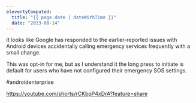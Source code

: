 ```yaml
---
eleventyComputed:
  title: "{{ page.date | dateWithTime }}"
  date: "2023-08-14"
---
```

It looks like Google has responded to the earlier-reported issues with Android devices accidentally calling emergency services frequently with a small change.

This was opt-in for me, but as I understand it the long press to initiate is default for users who have not configured their emergency SOS settings.

#androidenterprise

https://youtube.com/shorts/rCKbpP4xDrA?feature=share
